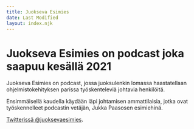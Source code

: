 ```yaml
---
title: Juokseva Esimies
date: Last Modified
layout: index.njk
---
```

# Juokseva Esimies on podcast joka saapuu kesällä 2021

Juokseva Esimies on podcast, jossa juoksulenkin lomassa haastatellaan ohjelmistokehityksen parissa työskenteleviä johtavia henkilöitä.

Ensimmäisellä kaudella käydään läpi johtamisen ammattilaisia, jotka ovat työskennelleet podcastin vetäjän, Jukka Paasosen esimiehinä.

[Twitterissä @juoksevaesimies](https://twitter.com/juoksevaesimies).
